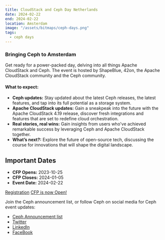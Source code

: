 ```yaml
---
title: CloudStack and Ceph Day Netherlands
date: 2024-02-22
end: 2024-02-22
location: Amsterdam
image: "/assets/bitmaps/ceph-days.png"
tags:
  - ceph days
---
```


### Bringing Ceph to Amsterdam

Get ready for a power-packed day, delving into all things Apache CloudStack and Ceph. The event is hosted by ShapeBlue, 42on, the Apache CloudStack community and the Ceph community.

#### What to expect:

- **Ceph updates:** Stay updated about the latest Ceph releases, the latest features, and tap into its full potential as a storage system.
- **Apache CloudStack updates:** Gain a sneakpeak into the future with the Apache CloudStack 4.19 release, discover fresh integrations and features that are set to redefine cloud orchestration.
- **Real stories, real wins:** Gain insights from users who've achieved remarkable success by leveraging Ceph and Apache CloudStack together.
- **What’s next?:** Explore the future of open-source tech, discussing the course for innovations that will shape the digital landscape.

## Important Dates

- **CFP Opens:** 2023-10-25
- **CFP Closes:** 2024-01-05
- **Event Date:** 2024-02-22

<a class="button" href="https://www.eventbrite.com/e/cloudstack-and-ceph-day-netherlands-2024-tickets-700177167757?aff=oddtdtcreator&keep_tld=1">Registration</a>
<a class="button" href="https://docs.google.com/forms/d/e/1FAIpQLSfRv8dWupr4WuIHLquawqhHwetPXiz2j2DeYCbLWoqr2HSk8w/viewform">CFP is now Open!</a>

Join the Ceph announcement list, or follow Ceph on social media for Ceph event
updates:

- [Ceph Announcement list](https://lists.ceph.io/postorius/lists/ceph-announce.ceph.io/)
- [Twitter](https://x.com/ceph)
- [LinkedIn](https://www.linkedin.com/company/ceph/)
- [FaceBook](https://www.facebook.com/cephstorage/)
